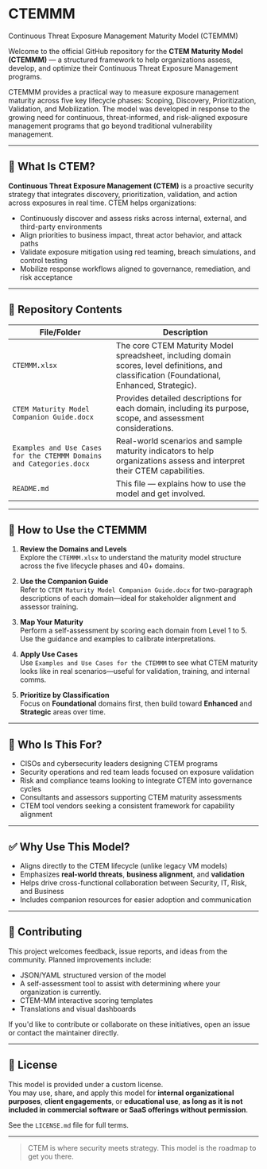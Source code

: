 # CTEMMM
Continuous Threat Exposure Management Maturity Model (CTEMMM)

Welcome to the official GitHub repository for the **CTEM Maturity Model (CTEMMM)** — a structured framework to help organizations assess, develop, and optimize their Continuous Threat Exposure Management programs.

CTEMMM provides a practical way to measure exposure management maturity across five key lifecycle phases: Scoping, Discovery, Prioritization, Validation, and Mobilization. The model was developed in response to the growing need for continuous, threat-informed, and risk-aligned exposure management programs that go beyond traditional vulnerability management.

---

## 📌 What Is CTEM?

**Continuous Threat Exposure Management (CTEM)** is a proactive security strategy that integrates discovery, prioritization, validation, and action across exposures in real time. CTEM helps organizations:

- Continuously discover and assess risks across internal, external, and third-party environments
- Align priorities to business impact, threat actor behavior, and attack paths
- Validate exposure mitigation using red teaming, breach simulations, and control testing
- Mobilize response workflows aligned to governance, remediation, and risk acceptance

---

## 📁 Repository Contents

| File/Folder | Description |
|-------------|-------------|
| `CTEMMM.xlsx` | The core CTEM Maturity Model spreadsheet, including domain scores, level definitions, and classification (Foundational, Enhanced, Strategic). |
| `CTEM Maturity Model Companion Guide.docx` | Provides detailed descriptions for each domain, including its purpose, scope, and assessment considerations. |
| `Examples and Use Cases for the CTEMMM Domains and Categories.docx` | Real-world scenarios and sample maturity indicators to help organizations assess and interpret their CTEM capabilities. |
| `README.md` | This file — explains how to use the model and get involved. |

---

## 🧭 How to Use the CTEMMM

1. **Review the Domains and Levels**  
   Explore the `CTEMMM.xlsx` to understand the maturity model structure across the five lifecycle phases and 40+ domains.

2. **Use the Companion Guide**  
   Refer to `CTEM Maturity Model Companion Guide.docx` for two-paragraph descriptions of each domain—ideal for stakeholder alignment and assessor training.

3. **Map Your Maturity**  
   Perform a self-assessment by scoring each domain from Level 1 to 5. Use the guidance and examples to calibrate interpretations.

4. **Apply Use Cases**  
   Use `Examples and Use Cases for the CTEMMM` to see what CTEM maturity looks like in real scenarios—useful for validation, training, and internal comms.

5. **Prioritize by Classification**  
   Focus on **Foundational** domains first, then build toward **Enhanced** and **Strategic** areas over time.

---

## 🧠 Who Is This For?

- CISOs and cybersecurity leaders designing CTEM programs
- Security operations and red team leads focused on exposure validation
- Risk and compliance teams looking to integrate CTEM into governance cycles
- Consultants and assessors supporting CTEM maturity assessments
- CTEM tool vendors seeking a consistent framework for capability alignment

---

## ✅ Why Use This Model?

- Aligns directly to the CTEM lifecycle (unlike legacy VM models)
- Emphasizes **real-world threats**, **business alignment**, and **validation**
- Helps drive cross-functional collaboration between Security, IT, Risk, and Business
- Includes companion resources for easier adoption and communication

---

## 📣 Contributing

This project welcomes feedback, issue reports, and ideas from the community. Planned improvements include:

- JSON/YAML structured version of the model
- A self-assessment tool to assist with determining where your organization is currently. 
- CTEM-MM interactive scoring templates
- Translations and visual dashboards

If you'd like to contribute or collaborate on these initiatives, open an issue or contact the maintainer directly.

---

## 📜 License

This model is provided under a custom license.  
You may use, share, and apply this model for **internal organizational purposes**, **client engagements**, or **educational use**, **as long as it is not included in commercial software or SaaS offerings without permission**.

See the `LICENSE.md` file for full terms.

---

> CTEM is where security meets strategy. This model is the roadmap to get you there.
